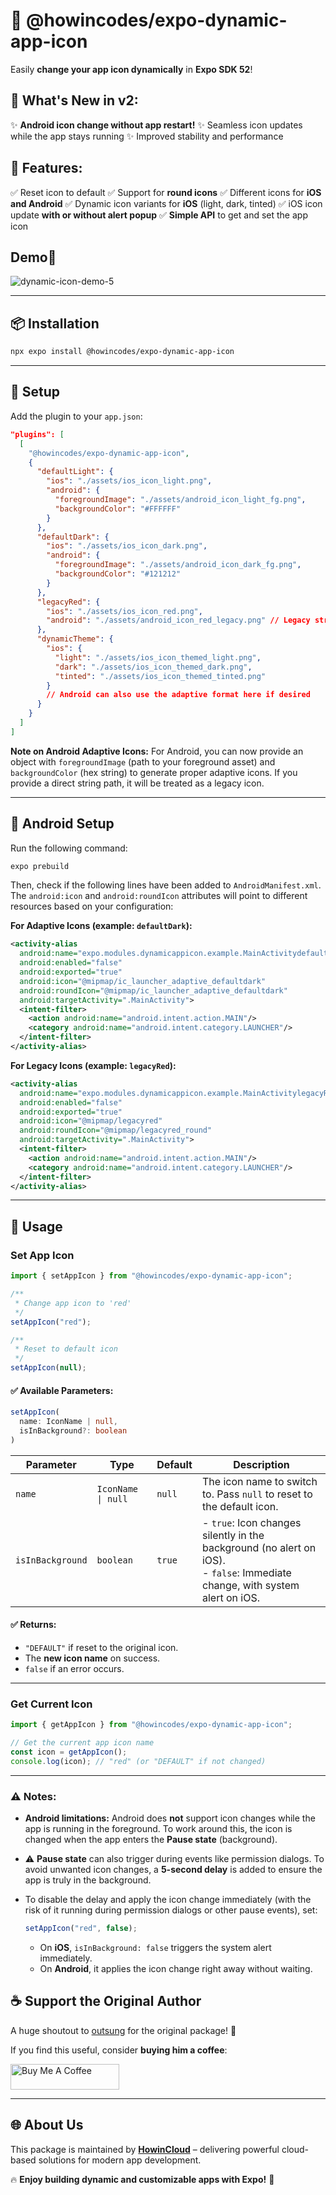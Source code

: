 # 🎨 @howincodes/expo-dynamic-app-icon

Easily **change your app icon dynamically** in **Expo SDK 52**!

## 🚀 **What's New in v2:**

✨ **Android icon change without app restart!**
✨ Seamless icon updates while the app stays running
✨ Improved stability and performance

## 🎁 **Features:**

✅ Reset icon to default
✅ Support for **round icons**
✅ Different icons for **iOS and Android**
✅ Dynamic icon variants for **iOS** (light, dark, tinted)
✅ iOS icon update **with or without alert popup**
✅ **Simple API** to get and set the app icon

## Demo🚀

![dynamic-icon-demo-5](https://github.com/user-attachments/assets/3dced15a-8d4e-4eb9-b76c-4c7c8fc9f59a)

---

## 📦 Installation

```sh
npx expo install @howincodes/expo-dynamic-app-icon
```

---

## 🔧 Setup

Add the plugin to your `app.json`:

```json
"plugins": [
  [
    "@howincodes/expo-dynamic-app-icon",
    {
      "defaultLight": {
        "ios": "./assets/ios_icon_light.png",
        "android": {
          "foregroundImage": "./assets/android_icon_light_fg.png",
          "backgroundColor": "#FFFFFF"
        }
      },
      "defaultDark": {
        "ios": "./assets/ios_icon_dark.png",
        "android": {
          "foregroundImage": "./assets/android_icon_dark_fg.png",
          "backgroundColor": "#121212"
        }
      },
      "legacyRed": {
        "ios": "./assets/ios_icon_red.png",
        "android": "./assets/android_icon_red_legacy.png" // Legacy string format still supported
      },
      "dynamicTheme": {
        "ios": {
          "light": "./assets/ios_icon_themed_light.png",
          "dark": "./assets/ios_icon_themed_dark.png",
          "tinted": "./assets/ios_icon_themed_tinted.png"
        }
        // Android can also use the adaptive format here if desired
      }
    }
  ]
]
```

**Note on Android Adaptive Icons:**
For Android, you can now provide an object with `foregroundImage` (path to your foreground asset) and `backgroundColor` (hex string) to generate proper adaptive icons. If you provide a direct string path, it will be treated as a legacy icon.

---

## 📜 Android Setup

Run the following command:

```sh
expo prebuild
```

Then, check if the following lines have been added to `AndroidManifest.xml`. The `android:icon` and `android:roundIcon` attributes will point to different resources based on your configuration:

**For Adaptive Icons (example: `defaultDark`):**

```xml
<activity-alias
  android:name="expo.modules.dynamicappicon.example.MainActivitydefaultDark"
  android:enabled="false"
  android:exported="true"
  android:icon="@mipmap/ic_launcher_adaptive_defaultdark"
  android:roundIcon="@mipmap/ic_launcher_adaptive_defaultdark"
  android:targetActivity=".MainActivity">
  <intent-filter>
    <action android:name="android.intent.action.MAIN"/>
    <category android:name="android.intent.category.LAUNCHER"/>
  </intent-filter>
</activity-alias>
```

**For Legacy Icons (example: `legacyRed`):**

```xml
<activity-alias
  android:name="expo.modules.dynamicappicon.example.MainActivitylegacyRed"
  android:enabled="false"
  android:exported="true"
  android:icon="@mipmap/legacyred"
  android:roundIcon="@mipmap/legacyred_round"
  android:targetActivity=".MainActivity">
  <intent-filter>
    <action android:name="android.intent.action.MAIN"/>
    <category android:name="android.intent.category.LAUNCHER"/>
  </intent-filter>
</activity-alias>
```

---

## 🚀 Usage

### **Set App Icon**

```typescript
import { setAppIcon } from "@howincodes/expo-dynamic-app-icon";

/**
 * Change app icon to 'red'
 */
setAppIcon("red");

/**
 * Reset to default icon
 */
setAppIcon(null);
```

#### ✅ Available Parameters:

```typescript
setAppIcon(
  name: IconName | null,
  isInBackground?: boolean
)
```

| Parameter        | Type               | Default | Description                                                                                                                    |
| ---------------- | ------------------ | ------- | ------------------------------------------------------------------------------------------------------------------------------ |
| `name`           | `IconName \| null` | `null`  | The icon name to switch to. Pass `null` to reset to the default icon.                                                          |
| `isInBackground` | `boolean`          | `true`  | - `true`: Icon changes silently in the background (no alert on iOS).<br>- `false`: Immediate change, with system alert on iOS. |

#### ✅ Returns:

- `"DEFAULT"` if reset to the original icon.
- The **new icon name** on success.
- `false` if an error occurs.

---

### **Get Current Icon**

```typescript
import { getAppIcon } from "@howincodes/expo-dynamic-app-icon";

// Get the current app icon name
const icon = getAppIcon();
console.log(icon); // "red" (or "DEFAULT" if not changed)
```

---

### ⚠️ Notes:

- **Android limitations:**
  Android does **not** support icon changes while the app is running in the foreground.
  To work around this, the icon is changed when the app enters the **Pause state** (background).

- ⚠️ **Pause state** can also trigger during events like permission dialogs.
  To avoid unwanted icon changes, a **5-second delay** is added to ensure the app is truly in the background.

- To disable the delay and apply the icon change immediately (with the risk of it running during permission dialogs or other pause events), set:

  ```typescript
  setAppIcon("red", false);
  ```

  - On **iOS**, `isInBackground: false` triggers the system alert immediately.
  - On **Android**, it applies the icon change right away without waiting.

## ☕ Support the Original Author

A huge shoutout to [outsung](https://github.com/outsung) for the original package! 🎉

If you find this useful, consider **buying him a coffee**:

<a href="https://www.buymeacoffee.com/outsung" target="_blank">
  <img src="https://www.buymeacoffee.com/assets/img/custom_images/orange_img.png" alt="Buy Me A Coffee" height="41" width="174" />
</a>

---

## 🌐 About Us

This package is maintained by **[HowinCloud](https://howincloud.com/)** – delivering powerful cloud-based solutions for modern app development.

🔥 **Enjoy building dynamic and customizable apps with Expo!** 🚀
